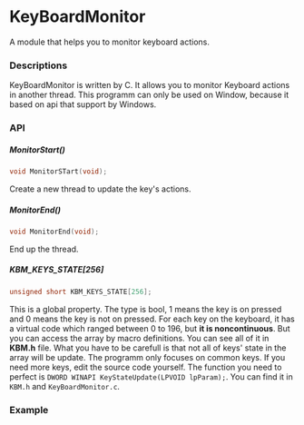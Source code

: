 # KeyBoardMonitor
A module that helps you to monitor keyboard actions.

### Descriptions
KeyBoardMonitor is written by C. It allows you to monitor Keyboard actions in another thread.
This programm can only be used on Window, because it based on api that support by Windows.

### API

##### MonitorStart()

```C
void MonitorSTart(void);
```
Create a new thread to update the key's actions.

##### MonitorEnd()

```C
void MonitorEnd(void);
```
End up the thread.

##### KBM_KEYS_STATE[256]

```C
unsigned short KBM_KEYS_STATE[256];
```
This is a global property. The type is bool, 1 means the key is on pressed and 0 means the key is not on pressed.
For each key on the keyboard, it has a virtual code which ranged between 0 to 196, but **it is noncontinuous**.
But you can access the array by macro definitions. You can see all of it in **KBM.h** file. What you have to be carefull
is that not all of keys' state in the array will be update. The programm only focuses on common keys. If you need more 
keys, edit the source code yourself. The function you need to perfect is `DWORD WINAPI KeyStateUpdate(LPVOID lpParam);`.
You can find it in `KBM.h` and `KeyBoardMonitor.c`. 

### Example


